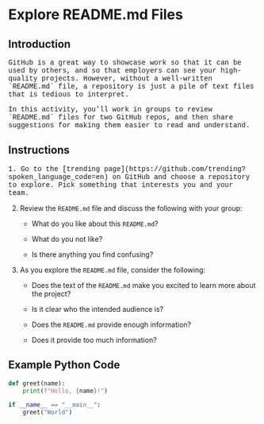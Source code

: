 # Explore README.md Files

## Introduction

<p style="font-family: 'Courier New', Courier, monospace;">
GitHub is a great way to showcase work so that it can be used by others, and so that employers can see your high-quality projects. However, without a well-written `README.md` file, a repository is just a pile of text files that is tedious to interpret.
</p>

<p style="font-family: 'Courier New', Courier, monospace;">
In this activity, you’ll work in groups to review `README.md` files for two GitHub repos, and then share suggestions for making them easier to read and understand.
</p>

## Instructions

<p style="font-family: 'Courier New', Courier, monospace;">
1. Go to the [trending page](https://github.com/trending?spoken_language_code=en) on GitHub and choose a repository to explore. Pick something that interests you and your team.

2. Review the `README.md` file and discuss the following with your group:

    * What do you like about this `README.md`?

    * What do you not like?

    * Is there anything you find confusing?

3. As you explore the `README.md` file, consider the following:

    * Does the text of the `README.md` make you excited to learn more about the project?

    * Is it clear who the intended audience is?

    * Does the `README.md` provide enough information?

    * Does it provide too much information?
</p>

## Example Python Code

```python
def greet(name):
    print(f"Hello, {name}!")

if __name__ == "__main__":
    greet("World")
